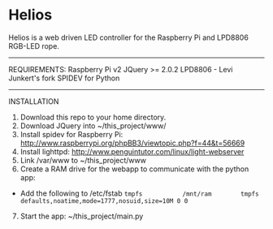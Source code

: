 Helios
==============

Helios is a web driven LED controller for the Raspberry Pi and LPD8806 RGB-LED rope.

---
REQUIREMENTS:
Raspberry Pi v2
JQuery >= 2.0.2
LPD8806 - Levi Junkert's fork
SPIDEV for Python

---
INSTALLATION

1. Download this repo to your home directory.
2. Download JQuery into ~/this_project/www/
3. Install spidev for Raspberry Pi: http://www.raspberrypi.org/phpBB3/viewtopic.php?f=44&t=56669
4. Install lighttpd: http://www.penguintutor.com/linux/light-webserver
5. Link /var/www to ~/this_project/www
6. Create a RAM drive for the webapp to communicate with the python app:
  - Add the following to /etc/fstab
``
tmpfs           /mnt/ram        tmpfs defaults,noatime,mode=1777,nosuid,size=10M 0 0
``
7. Start the app: ~/this_project/main.py

